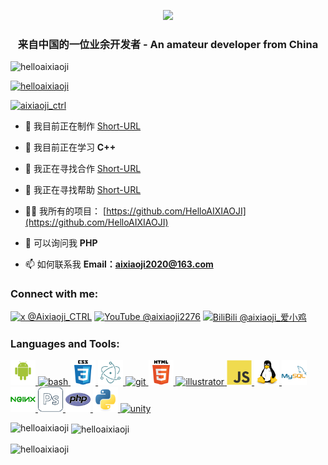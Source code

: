 <!-- https://github.com/kyechan99/capsule-render -->
<p align="center">
<img src="https://capsule-render.vercel.app/api?type=waving&height=300&color=gradient&text=嗨!%20我叫爱小鸡&textBg=false&fontAlignY=50&animation=fadeIn&desc=Hi!%20My%20name%20is%20Aixiaoji&descAlign=50&descAlignY=30&section=header&reversal=false" />
</p>
<h3 align="center">来自中国的一位业余开发者 - An amateur developer from China</h3>

<p align="left"> <img src="https://komarev.com/ghpvc/?username=helloaixiaoji&label=Profile%20views&color=0e75b6&style=flat" alt="helloaixiaoji" /> </p>

<p align="left"> <a href="https://github.com/ryo-ma/github-profile-trophy"><img src="https://github-profile-trophy.vercel.app/?username=helloaixiaoji" alt="helloaixiaoji" /></a> </p>

<p align="left"> <a href="https://twitter.com/aixiaoji_ctrl" target="blank"><img src="https://img.shields.io/twitter/follow/aixiaoji_ctrl?logo=twitter&style=for-the-badge" alt="aixiaoji_ctrl" /></a> </p>

- 🔭 我目前正在制作 [Short-URL](https://github.com/Aixiaoji-Short-URL/Short-URL)

- 🌱 我目前正在学习 **C++**

- 👯 我正在寻找合作 [Short-URL](https://github.com/Aixiaoji-Short-URL/Short-URL)

- 🤝 我正在寻找帮助 [Short-URL](https://github.com/Aixiaoji-Short-URL/Short-URL)

- 👨‍💻 我所有的项目： [https://github.com/HelloAIXIAOJI](https://github.com/HelloAIXIAOJI)

<!-- - 📝 我撰写文章在 [占位符](占位符) -->

- 💬 可以询问我 **PHP**

- 📫 如何联系我 **Email：aixiaoji2020@163.com**

<!-- - 📄 了解我的经历 [占位符](占位符) -->

<!-- - ⚡ 有趣的事实 **鸡你太美** -->

<h3 align="left">Connect with me:</h3>
<p align="left">
  <a href="https://x.com/aixiaoji_ctrl" target="blank"><img align="center" src="https://raw.githubusercontent.com/rahuldkjain/github-profile-readme-generator/master/src/images/icons/Social/twitter.svg" alt="x @Aixiaoji_CTRL" height="30" width="40" /></a>
  <a href="https://www.youtube.com/c/aixiaoji2276" target="blank"><img align="center" src="https://raw.githubusercontent.com/rahuldkjain/github-profile-readme-generator/master/src/images/icons/Social/youtube.svg" alt="YouTube @aixiaoji2276" height="30" width="40" /></a>
  <a href="https://space.bilibili.com/601296964?spm_id_from=333.1007.0.0" target="blank"><img align="center" src="https://www.svgrepo.com/show/345504/bilibili.svg" alt="BiliBili @aixiaoji_爱小鸡" height="30" width="40" /></a>
</p>

<h3 align="left">Languages and Tools:</h3>
  <p align="left"> 
    
  <a href="https://developer.android.com" target="_blank" rel="noreferrer"> 
    <img src="https://raw.githubusercontent.com/devicons/devicon/master/icons/android/android-original-wordmark.svg" alt="android" width="40" height="40"/> 
  </a> 
  
  <a href="https://www.gnu.org/software/bash/" target="_blank" rel="noreferrer"> 
    <img src="https://www.vectorlogo.zone/logos/gnu_bash/gnu_bash-icon.svg" alt="bash" width="40" height="40"/> 
  </a> 
  
  <a href="https://www.w3schools.com/css/" target="_blank" rel="noreferrer"> 
    <img src="https://raw.githubusercontent.com/devicons/devicon/master/icons/css3/css3-original-wordmark.svg" alt="css3" width="40" height="40"/> 
  </a> 
  
  <a href="https://www.electronjs.org" target="_blank" rel="noreferrer"> 
    <img src="https://raw.githubusercontent.com/devicons/devicon/master/icons/electron/electron-original.svg" alt="electron" width="40" height="40"/> 
  </a> 
  
  <a href="https://git-scm.com/" target="_blank" rel="noreferrer"> 
    <img src="https://www.vectorlogo.zone/logos/git-scm/git-scm-icon.svg" alt="git" width="40" height="40"/> 
  </a> 
  
  <a href="https://www.w3.org/html/" target="_blank" rel="noreferrer"> 
    <img src="https://raw.githubusercontent.com/devicons/devicon/master/icons/html5/html5-original-wordmark.svg" alt="html5" width="40" height="40"/> 
  </a> 
  
  <a href="https://www.adobe.com/in/products/illustrator.html" target="_blank" rel="noreferrer"> 
    <img src="https://www.vectorlogo.zone/logos/adobe_illustrator/adobe_illustrator-icon.svg" alt="illustrator" width="40" height="40"/> 
  </a> 
  
  <a href="https://developer.mozilla.org/en-US/docs/Web/JavaScript" target="_blank" rel="noreferrer"> 
    <img src="https://raw.githubusercontent.com/devicons/devicon/master/icons/javascript/javascript-original.svg" alt="javascript" width="40" height="40"/> 
  </a> 
  
  <a href="https://www.linux.org/" target="_blank" rel="noreferrer"> 
    <img src="https://raw.githubusercontent.com/devicons/devicon/master/icons/linux/linux-original.svg" alt="linux" width="40" height="40"/> 
  </a> 
  
  <a href="https://www.mysql.com/" target="_blank" rel="noreferrer"> 
    <img src="https://raw.githubusercontent.com/devicons/devicon/master/icons/mysql/mysql-original-wordmark.svg" alt="mysql" width="40" height="40"/> 
  </a> 
  
  <a href="https://www.nginx.com" target="_blank" rel="noreferrer"> 
    <img src="https://raw.githubusercontent.com/devicons/devicon/master/icons/nginx/nginx-original.svg" alt="nginx" width="40" height="40"/> 
  </a> 
  
  <a href="https://www.photoshop.com/en" target="_blank" rel="noreferrer"> 
    <img src="https://raw.githubusercontent.com/devicons/devicon/master/icons/photoshop/photoshop-line.svg" alt="photoshop" width="40" height="40"/> 
  </a> 
  
  <a href="https://www.php.net" target="_blank" rel="noreferrer"> 
    <img src="https://raw.githubusercontent.com/devicons/devicon/master/icons/php/php-original.svg" alt="php" width="40" height="40"/> 
  </a> 
  
  <a href="https://www.python.org" target="_blank" rel="noreferrer"> 
    <img src="https://raw.githubusercontent.com/devicons/devicon/master/icons/python/python-original.svg" alt="python" width="40" height="40"/> 
  </a> 
  
  <a href="https://unity.com/" target="_blank" rel="noreferrer"> 
    <img src="https://www.vectorlogo.zone/logos/unity3d/unity3d-icon.svg" alt="unity" width="40" height="40"/> 
  </a> 
  
</p>

<p><img align="left" src="https://github-readme-stats.vercel.app/api/top-langs?username=helloaixiaoji&show_icons=true&locale=en&layout=compact" alt="helloaixiaoji" /></p>

<p>&nbsp;<img align="center" src="https://github-readme-stats.vercel.app/api?username=helloaixiaoji&show_icons=true&locale=en" alt="helloaixiaoji" /></p>

<p><img align="center" src="https://github-readme-streak-stats.herokuapp.com/?user=helloaixiaoji&" alt="helloaixiaoji" /></p>

